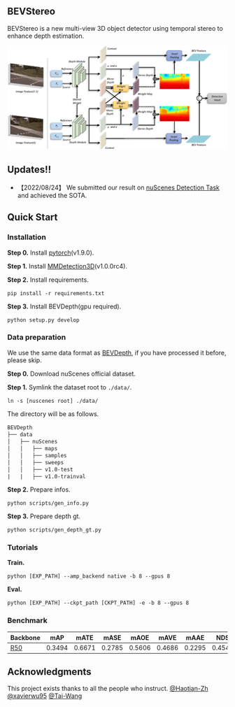 ## BEVStereo
BEVStereo is a new multi-view 3D object detector using temporal stereo to enhance depth estimation.

<img src="assets/framework.png" width="1000" >

## Updates!!
* 【2022/08/24】 We submitted our result on [nuScenes Detection Task](https://nuscenes.org/object-detection?externalData=all&mapData=all&modalities=Camera) and achieved the SOTA.

## Quick Start
### Installation
**Step 0.** Install [pytorch](https://pytorch.org/)(v1.9.0).

**Step 1.** Install [MMDetection3D](https://github.com/open-mmlab/mmdetection3d)(v1.0.0rc4).

**Step 2.** Install requirements.
```shell
pip install -r requirements.txt
```
**Step 3.** Install BEVDepth(gpu required).
```shell
python setup.py develop
```

### Data preparation
We use the same data format as [BEVDepth](https://github.com/Megvii-BaseDetection/BEVDepth), if you have processed it before, please skip.

**Step 0.** Download nuScenes official dataset.

**Step 1.** Symlink the dataset root to `./data/`.
```
ln -s [nuscenes root] ./data/
```
The directory will be as follows.
```
BEVDepth
├── data
│   ├── nuScenes
│   │   ├── maps
│   │   ├── samples
│   │   ├── sweeps
│   │   ├── v1.0-test
|   |   ├── v1.0-trainval
```
**Step 2.** Prepare infos.
```
python scripts/gen_info.py
```
**Step 3.** Prepare depth gt.
```
python scripts/gen_depth_gt.py
```

### Tutorials
**Train.**
```
python [EXP_PATH] --amp_backend native -b 8 --gpus 8
```
**Eval.**
```
python [EXP_PATH] --ckpt_path [CKPT_PATH] -e -b 8 --gpus 8
```
### Benchmark
|Backbone |mAP |mATE| mASE | mAOE |mAVE| mAAE | NDS | weights |
| ------ | :---:       |:---:     |:---:  | :---: | :----: | :----: | :----: | :----: |
|[R50](exps/bev_stereo_lss_r50_256x704_128x128_24e_2key.py)| 0.3494 |  0.6671     |0.2785 | 0.5606 | 0.4686 | 0.2295 | 0.4543 | [github](https://github.com/Megvii-BaseDetection/BEVStereo/releases/download/v0.0.1/bev_stereo_lss_r50_256x704_128x128_24e_2key.pth)

## Acknowledgments
This project exists thanks to all the people who instruct.
[@Haotian-Zh](https://github.com/Tinyyyy) [@xavierwu95](https://github.com/xavierwu95) [@Tai-Wang](https://github.com/Tai-Wang)
